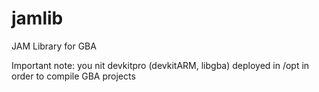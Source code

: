 jamlib
======

JAM Library for GBA

Important note: you nit devkitpro (devkitARM, libgba) deployed in /opt in order to compile GBA projects
